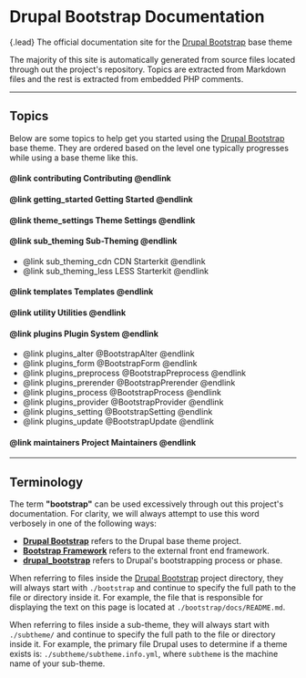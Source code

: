 <!-- @file Documentation landing page and topics for the http://drupal-bootstrap.org site. -->
<!-- @mainpage -->
# Drupal Bootstrap Documentation

{.lead} The official documentation site for the [Drupal Bootstrap] base theme

The majority of this site is automatically generated from source files
located through out the project's repository. Topics are extracted from Markdown
files and the rest is extracted from embedded PHP comments.

---

## Topics

Below are some topics to help get you started using the [Drupal Bootstrap] base
theme. They are ordered based on the level one typically progresses while using
a base theme like this.

#### @link contributing Contributing @endlink

#### @link getting_started Getting Started @endlink

#### @link theme_settings Theme Settings @endlink

#### @link sub_theming Sub-Theming @endlink
- @link sub_theming_cdn CDN Starterkit @endlink
- @link sub_theming_less LESS Starterkit @endlink

#### @link templates Templates @endlink

#### @link utility Utilities @endlink

#### @link plugins Plugin System @endlink
- @link plugins_alter @BootstrapAlter @endlink
- @link plugins_form @BootstrapForm @endlink
- @link plugins_preprocess @BootstrapPreprocess @endlink
- @link plugins_prerender @BootstrapPrerender @endlink
- @link plugins_process @BootstrapProcess @endlink
- @link plugins_provider @BootstrapProvider @endlink
- @link plugins_setting @BootstrapSetting @endlink
- @link plugins_update @BootstrapUpdate @endlink

#### @link maintainers Project Maintainers @endlink

---

## Terminology

The term **"bootstrap"** can be used excessively through out this project's
documentation. For clarity, we will always attempt to use this word verbosely
in one of the following ways:

- **[Drupal Bootstrap]** refers to the Drupal base theme project.
- **[Bootstrap Framework](http://getbootstrap.com)** refers to the external
  front end framework.
- **[drupal_bootstrap](https://api.drupal.org/apis/drupal_bootstrap)** refers
  to Drupal's bootstrapping process or phase.
  
When referring to files inside the [Drupal Bootstrap] project directory, they
will always start with `./bootstrap` and continue to specify the full path to
the file or directory inside it. For example, the file that is responsible for
displaying the text on this page is located at `./bootstrap/docs/README.md`.

When referring to files inside a sub-theme, they will always start with
`./subtheme/` and continue to specify the full path to the file or directory
inside it. For example, the primary file Drupal uses to determine if a theme
exists is: `./subtheme/subtheme.info.yml`, where `subtheme` is the machine name
of your sub-theme.

[Drupal Bootstrap]: https://www.drupal.org/project/bootstrap

